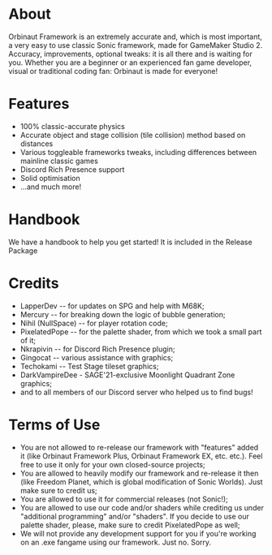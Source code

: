 # About
Orbinaut Framework is an extremely accurate and, which is most important, a very easy to use classic Sonic framework, made for GameMaker Studio 2. Accuracy, improvements, optional tweaks: it is all there and is waiting for you. Whether you are a beginner or an experienced fan game developer, visual or traditional coding fan: Orbinaut is made for everyone!

# Features
- 100% classic-accurate physics
- Accurate object and stage collision (tile collision) method based on distances
- Various toggleable frameworks tweaks, including differences between mainline classic games
- Discord Rich Presence support
- Solid optimisation
- ...and much more!

# Handbook
We have a handbook to help you get started! It is included in the Release Package

# Credits
- LapperDev -- for updates on SPG and help with M68K;
- Mercury -- for breaking down the logic of bubble generation;
- Nihil (NullSpace) -- for player rotation code;
- PixelatedPope -- for the palette shader, from which we took a small part of it;
- Nkrapivin -- for Discord Rich Presence plugin;
- Gingocat -- various assistance with graphics;
- Techokami -- Test Stage tileset graphics;
- DarkVampireDee - SAGE'21-exclusive Moonlight Quadrant Zone graphics;
- and to all members of our Discord server who helped us to find bugs!

# Terms of Use
- You are not allowed to re-release our framework with "features" added it (like Orbinaut Framework Plus, Orbinaut Framework EX, etc. etc.). Feel free to use it only for your own closed-source projects;
- You are allowed to heavily modify our framework and re-release it then (like Freedom Planet, which is global modification of Sonic Worlds). Just make sure to credit us;
- You are allowed to use it for commercial releases (not Sonic!);
- You are allowed to use our code and/or shaders while crediting us under "additional programming" and/or "shaders". If you decide to use our palette shader, please, make sure to credit PixelatedPope as well;
- We will not provide any development support for you if you're working on an .exe fangame using our framework. Just no. Sorry.